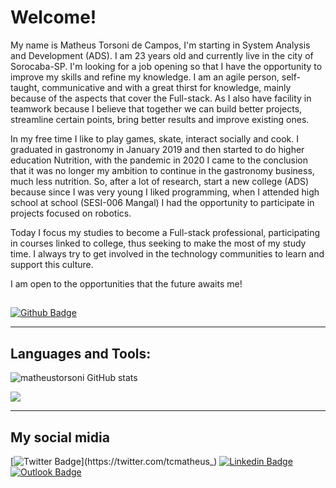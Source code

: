 # Welcome!
My name is Matheus Torsoni de Campos, I'm starting in System Analysis and Development (ADS).
I am 23 years old and currently live in the city of Sorocaba-SP. I'm looking for a job opening so that I have the opportunity to improve my skills and refine my knowledge. I am an agile person, self-taught, communicative and with a great thirst for knowledge, mainly because of the aspects that cover the Full-stack. As I also have facility in teamwork because I believe that together we can build better projects, streamline certain points, bring better results and improve existing ones.

In my free time I like to play games, skate, interact socially and cook. I graduated in gastronomy in January 2019 and then started to do higher education Nutrition, with the pandemic in 2020 I came to the conclusion that it was no longer my ambition to continue in the gastronomy business, much less nutrition. So, after a lot of research, start a new college (ADS) because since I was very young I liked programming, when I attended high school at school (SESI-006 Mangal) I had the opportunity to participate in projects focused on robotics.

Today I focus my studies to become a Full-stack professional, participating in courses linked to college, thus seeking to make the most of my study time. I always try to get involved in the technology communities to learn and support this culture.

I am open to the opportunities that the future awaits me!


##  
[![Github Badge](https://img.shields.io/badge/-Github-000?style=flat-square&logo=Github&logoColor=white&link=https://github.com/matheustorsoni)](https://github.com/matheustorsoni)

----------------------
## Languages and Tools:
![matheustorsoni GitHub stats](https://github-readme-stats.vercel.app/api?username=matheustorsoni&theme=outrun&show_icons=true)

<a href="https://github.com/matheustorsoni">
  <img align="center" src="https://github-readme-stats.vercel.app/api/top-langs/?username=matheustorsoni&theme=outrun&hide_langs_below=1" />
</a>

-------------------------
## My social midia
[![Twitter Badge](https://img.shields.io/badge/-@tcmatheus-1ca0f1?style=flat-square&labelColor=1ca0f1&logo=twitter&logoColor=white&link=https://twitter.com/tcmatheus_)](https://twitter.com/tcmatheus_) [![Linkedin Badge](https://img.shields.io/badge/-Matheus-Torsoni?style=flat-square&logo=Linkedin&logoColor=white&link=https://www.linkedin.com/in/matheus-torsoni-b33957156/)](https://www.linkedin.com/in/matheus-torsoni-b33957156/) 
[![Outlook Badge](https://img.shields.io/badge/matheus_tcampos@hotmail.com-c14438?style=flat-square&logo=outlook&logoColor=white&link=mailto:matheus_tcampos@hotmail.com)](matheus_tcampos@hotmail.com)
